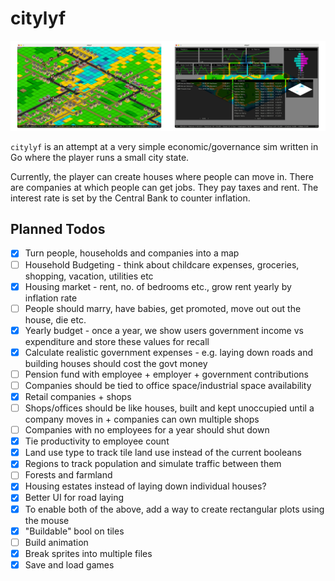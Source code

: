 # citylyf

![Screenshot](/screenshot.png)

`citylyf` is an attempt at a very simple economic/governance sim written in Go where the player runs a small city state.

Currently, the player can create houses where people can move in. There are companies at which people can
get jobs. They pay taxes and rent. The interest rate is set by the Central Bank to counter inflation.

## Planned Todos

- [x] Turn people, households and companies into a map
- [ ] Household Budgeting - think about childcare expenses, groceries, shopping, vacation, utilities etc
- [x] Housing market - rent, no. of bedrooms etc., grow rent yearly by inflation rate
- [ ] People should marry, have babies, get promoted, move out out the house, die etc.
- [x] Yearly budget - once a year, we show users government income vs expenditure and store these values for recall
- [x] Calculate realistic government expenses - e.g. laying down roads and building houses should cost the govt money
- [ ] Pension fund with employee + employer + government contributions
- [ ] Companies should be tied to office space/industrial space availability
- [x] Retail companies + shops
- [ ] Shops/offices should be like houses, built and kept unoccupied until a company moves in + companies can own multiple shops
- [ ] Companies with no employees for a year should shut down
- [x] Tie productivity to employee count
- [x] Land use type to track tile land use instead of the current booleans
- [x] Regions to track population and simulate traffic between them
- [ ] Forests and farmland
- [x] Housing estates instead of laying down individual houses?
- [x] Better UI for road laying
- [x] To enable both of the above, add a way to create rectangular plots using the mouse
- [x] "Buildable" bool on tiles
- [ ] Build animation
- [x] Break sprites into multiple files
- [x] Save and load games